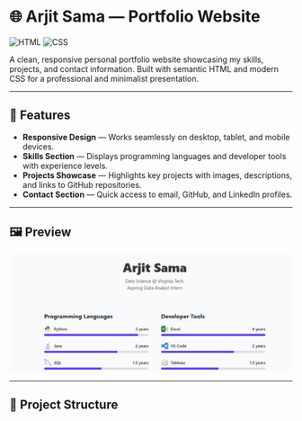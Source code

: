 # 🌐 Arjit Sama — Portfolio Website

![HTML](https://img.shields.io/badge/HTML5-E34F26?style=flat&logo=html5&logoColor=white)
![CSS](https://img.shields.io/badge/CSS3-1572B6?style=flat&logo=css3&logoColor=white)

A clean, responsive personal portfolio website showcasing my skills, projects, and contact information. Built with semantic HTML and modern CSS for a professional and minimalist presentation.

---

## 📌 Features
- **Responsive Design** — Works seamlessly on desktop, tablet, and mobile devices.
- **Skills Section** — Displays programming languages and developer tools with experience levels.
- **Projects Showcase** — Highlights key projects with images, descriptions, and links to GitHub repositories.
- **Contact Section** — Quick access to email, GitHub, and LinkedIn profiles.

---

## 🖼️ Preview
![Portfolio Screenshot](portfolio.png)

---

## 📂 Project Structure
